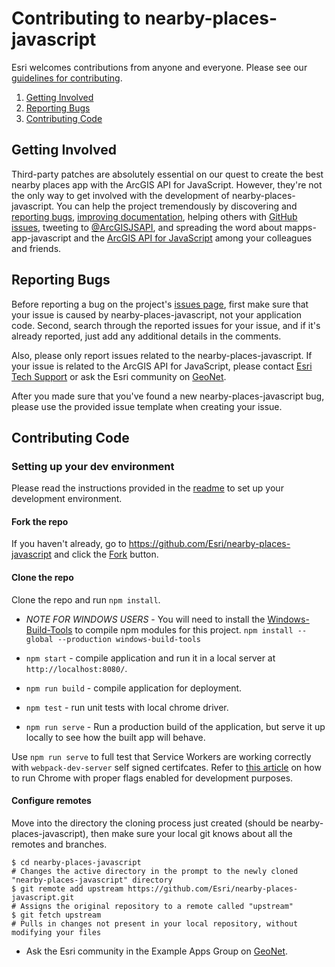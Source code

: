 Contributing to nearby-places-javascript
=================================

Esri welcomes contributions from anyone and everyone. Please see our [guidelines for contributing](https://github.com/esri/contributing).

 1. [Getting Involved](#getting-involved)
 2. [Reporting Bugs](#reporting-bugs)
 3. [Contributing Code](#contributing-code)

## Getting Involved

Third-party patches are absolutely essential on our quest to create the best nearby places app with the ArcGIS API for JavaScript.
However, they're not the only way to get involved with the development of nearby-places-javascript.
You can help the project tremendously by discovering and [reporting bugs](#reporting-bugs),
[improving documentation](#improving-documentation),
helping others with [GitHub issues](https://github.com/Esri/nearby-places-javascript/issues),
tweeting to [@ArcGISJSAPI](https://twitter.com/ArcGISJSAPI),
and spreading the word about mapps-app-javascript and the [ArcGIS API for JavaScript](https://developers.arcgis.com/javascript/) among your colleagues and friends.

## Reporting Bugs

Before reporting a bug on the project's [issues page](https://github.com/Esri/nearby-places-javascript/issues),
first make sure that your issue is caused by nearby-places-javascript, not your application code.
Second, search through the reported issues for your issue,
and if it's already reported, just add any additional details in the comments.

Also, please only report issues related to the nearby-places-javascript.
If your issue is related to the ArcGIS API for JavaScript, please contact [Esri Tech Support](https://support.esri.com/contact-tech-support) or ask the Esri community on [GeoNet](https://geonet.esri.com/community/developers/web-developers/arcgis-api-for-javascript).

After you made sure that you've found a new nearby-places-javascript bug,
please use the provided issue template when creating your issue.

## Contributing Code

### Setting up your dev environment
Please read the instructions provided in the [readme](https://github.com/Esri/nearby-places-javascript/blob/master/README.md) to set up your development environment.

#### Fork the repo
If you haven't already, go to https://github.com/Esri/nearby-places-javascript and click the [Fork](https://github.com/Esri/nearby-places-javascript/fork) button.

#### Clone the repo
Clone the repo and run `npm install`.

* _NOTE FOR WINDOWS USERS_ - You will need to install the [Windows-Build-Tools](https://github.com/felixrieseberg/windows-build-tools) to compile npm modules for this project. `npm install --global --production windows-build-tools`

* `npm start` - compile application and run it in a local server at `http://localhost:8080/`.
* `npm run build` - compile application for deployment.
* `npm test` - run unit tests with local chrome driver.
* `npm run serve` - Run a production build of the application, but serve it up locally to see how the built app will behave.

Use `npm run serve` to full test that Service Workers are working correctly with `webpack-dev-server` self signed certifcates. Refer to [this article](https://deanhume.com/testing-service-workers-locally-with-self-signed-certificates/) on how to run Chrome with proper flags enabled for development purposes. 

#### Configure remotes
Move into the directory the cloning process just created (should be nearby-places-javascript), then make sure your local git knows about all the remotes and branches.
```
$ cd nearby-places-javascript
# Changes the active directory in the prompt to the newly cloned "nearby-places-javascript" directory
$ git remote add upstream https://github.com/Esri/nearby-places-javascript.git
# Assigns the original repository to a remote called "upstream"
$ git fetch upstream
# Pulls in changes not present in your local repository, without modifying your files
```

* Ask the Esri community in the Example Apps Group on [GeoNet](https://community.esri.com/groups/arcgis-example-apps).
